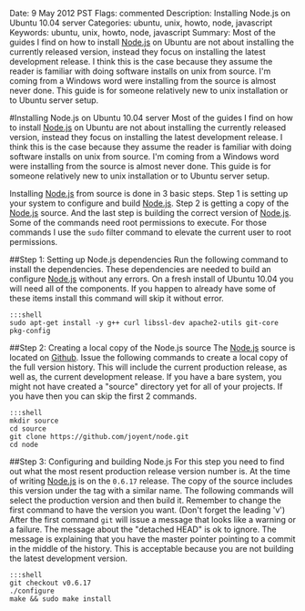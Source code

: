 Date: 9 May 2012 PST
Flags: commented
Description: Installing Node.js on Ubuntu 10.04 server
Categories: ubuntu, unix, howto, node, javascript
Keywords: ubuntu, unix, howto, node, javascript
Summary: Most of the guides I find on how to install [Node.js][1] on Ubuntu are not about installing the currently released version, instead they focus on installing the latest development release. I think this is the case because they assume the reader is familiar with doing software installs on unix from source. I'm coming from a Windows word were installing from the source is almost never done. This guide is for someone relatively new to unix installation or to Ubuntu server setup.

#Installing Node.js on Ubuntu 10.04 server
Most of the guides I find on how to install [Node.js][1] on Ubuntu are not about installing the currently released version, instead they focus on installing the latest development release. I think this is the case because they assume the reader is familiar with doing software installs on unix from source. I'm coming from a Windows word were installing from the source is almost never done. This guide is for someone relatively new to unix installation or to Ubuntu server setup.

Installing [Node.js][1] from source is done in 3 basic steps. Step 1 is setting up your system to configure and build [Node.js][1]. Step 2 is getting a copy of the [Node.js][1] source. And the last step is building the correct version of [Node.js][1]. Some of the commands need root permissions to execute. For those commands I use the `sudo` filter command to elevate the current user to root permissions.

##Step 1: Setting up Node.js dependencies
Run the following command to install the dependencies. These dependencies are needed to build an configure [Node.js][1] without any errors. On a fresh install of Ubuntu 10.04 you will need all of the components. If you happen to already have some of these items install this command will skip it without error.

    :::shell
    sudo apt-get install -y g++ curl libssl-dev apache2-utils git-core pkg-config

##Step 2: Creating a local copy of the Node.js source
The [Node.js][1] source is located on [Github][2]. Issue the following commands to create a local copy of the full version history. This will include the current production release, as well as, the current development release. If you have a bare system, you might not have created a "source" directory yet for all of your projects. If you have then you can skip the first 2 commands.

    :::shell
    mkdir source
    cd source
    git clone https://github.com/joyent/node.git
    cd node

##Step 3: Configuring and building Node.js
For this step you need to find out what the most resent production release version number is. At the time of writing [Node.js][1] is on the `0.6.17` release. The copy of the source includes this version under the tag with a similar name. The following commands will select the production version and then build it. Remember to change the first command to have the version you want. (Don't forget the leading 'v') After the first command `git` will issue a message that looks like a warning or a failure. The message about the "detached HEAD" is ok to ignore. The message is explaining that you have the master pointer pointing to a commit in the middle of the history. This is acceptable because you are not building the latest development version.

    :::shell
    git checkout v0.6.17
    ./configure
    make && sudo make install

[1]: http://nodejs.org "Node.js"
[2]: http://github.com "Github"

